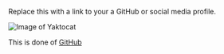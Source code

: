 Replace this with a link to your a GitHub or social media profile.

![Image of Yaktocat](https://octodex.github.com/images/yaktocat.png)

This is done of [GitHub](http://github.com)


